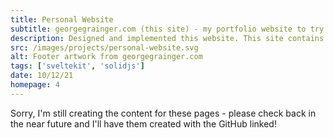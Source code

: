 ```yaml
---
title: Personal Website
subtitle: georgegrainger.com (this site) - my portfolio website to try and show off!
description: Designed and implemented this website. This site contains nice animations, particularly when switching between dark and light modes. It also includes page transitions and use of the Spotify API.
src: /images/projects/personal-website.svg
alt: Footer artwork from georgegrainger.com
tags: ['sveltekit', 'solidjs']
date: 10/12/21
homepage: 4
---
```


Sorry, I'm still creating the content for these pages - please check back in the near future and I'll have them created with the GitHub linked!
